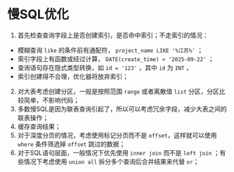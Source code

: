 # 慢SQL优化

1. 首先检查查询字段上是否创建索引，是否命中索引；不走索引的情况：
  - 模糊查询 `like` 的条件前有通配符， `project_name LIKE '%江苏%'` ；
  - 索引字段上有函数或经过计算， `DATE(create_time) < '2025-09-22'` ；
  - 查询语句存在隐式类型转换，如 `id = '123'` ，其中 `id` 为 `INT` ，
  - 索引创建得不合理，优化器将放弃索引；
2. 对大表考虑创建分区，一般是按照范围 `range` 或者离散值 `list` 分区，分区比较简单，不影响代码；
3. 多数慢SQL是因为联表查询引起了，所以可以考虑冗余字段，减少大表之间的联表操作；
4. 缓存查询结果；
5. 对于深度分页的情况，考虑使用标记分页而不是 `offset`，这样就可以使用 `where` 条件筛选掉 `offset` 跳过的数据；
6. 对于SQL语句层面，一般情况下优先使用 `inner join` 而不是 `left join` ；有些情况下考虑使用 `union all` 拆分多个查询后合并结果来代替 `or`；